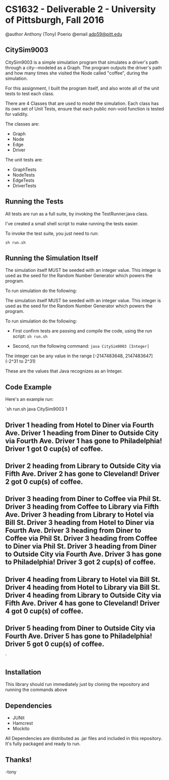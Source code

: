 # CS1632 - Deliverable 2 - University of Pittsburgh, Fall 2016
@author Anthony (Tony) Poerio
@email adp59@pitt.edu

## CitySim9003
CitySim9003 is a simple simulation program that simulates a driver's path through a city--modeled as a Graph. The program outputs the driver's path and how many times she visited the Node called "coffee", during the simulation.

For this assignment, I built the program itself, and also wrote all of the unit tests to test each class.

There are 4 Classes that are used to model the simulation. Each class has its own set of Unit Tests, ensure that each public non-void function is tested for validity.

The classes are:
* Graph
* Node
* Edge
* Driver

The unit tests are:
* GraphTests
* NodeTests
* EdgeTests
* DriverTests

## Running the Tests
All tests are run as a full suite, by invoking the TestRunner.java class.

I've created a small shell script to make running the tests easier. 

To invoke the test suite, you just need to run:

`sh run.sh`

## Running the Simulation Itself
The simulation itself MUST be seeded with an integer value. This integer is used as the seed for the Random Number Generator which powers the program.

To run simulation do the following:


The simulation itself MUST be seeded with an integer value. This integer is used as the seed for the Random Number Generator which powers the program.

To run simulation do the following:

* First confirm tests are passing and compile the code, using the run script:
`sh run.sh`

* Second, run the following command:
`java CitySim9003 [Integer]`

The integer can be any value in the range [-2147483648, 2147483647] (-2^31 to 2^31)

These are the values that Java recognizes as an Integer.


## Code Example

Here's an example run:

`sh run.sh
java CitySim9003 1

Driver 1 heading from Hotel to Diner via Fourth Ave.
Driver 1 heading from Diner to Outside City via Fourth Ave.
Driver 1 has gone to Philadelphia!
Driver 1 got 0 cup(s) of coffee.
-----
Driver 2 heading from Library to Outside City via Fifth Ave.
Driver 2 has gone to Cleveland!
Driver 2 got 0 cup(s) of coffee.
-----
Driver 3 heading from Diner to Coffee via Phil St.
Driver 3 heading from Coffee to Library via Fifth Ave.
Driver 3 heading from Library to Hotel via Bill St.
Driver 3 heading from Hotel to Diner via Fourth Ave.
Driver 3 heading from Diner to Coffee via Phil St.
Driver 3 heading from Coffee to Diner via Phil St.
Driver 3 heading from Diner to Outside City via Fourth Ave.
Driver 3 has gone to Philadelphia!
Driver 3 got 2 cup(s) of coffee.
-----
Driver 4 heading from Library to Hotel via Bill St.
Driver 4 heading from Hotel to Library via Bill St.
Driver 4 heading from Library to Outside City via Fifth Ave.
Driver 4 has gone to Cleveland!
Driver 4 got 0 cup(s) of coffee.
-----
Driver 5 heading from Diner to Outside City via Fourth Ave.
Driver 5 has gone to Philadelphia!
Driver 5 got 0 cup(s) of coffee.
-----
`
## Installation
This library should run immediately just by cloning the repository and running the commands above

## Dependencies
- JUNit
- Hamcrest
- Mockito

All Dependencies are distributed as .jar files and included in this repository. It's fully packaged and ready to run.

## Thanks!
-tony

